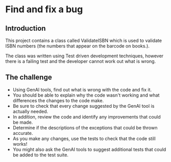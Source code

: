 # Find and fix a bug

## Introduction
This project contains a class called ValidateISBN which is used to validate ISBN numbers (the numbers that appear on the barcode on books.).

The class was written using Test driven development techniques, however there is a failing test and the developer cannot work out what is wrong.

## The challenge
* Using GenAI tools, find out what is wrong with the code and fix it.
* You should be able to explain why the code wasn't working and what differences the changes to the code make.
* Be sure to check that every change suggested by the GenAI tool is actually needed.
* In addition, review the code and identify any improvements that could be made. 
* Determine if the descriptions of the exceptions that could be thrown accurate.
* As you make any changes, use the tests to check that the code still works!
* You might also ask the GenAI tools to suggest additional tests that could be added to the test suite.

